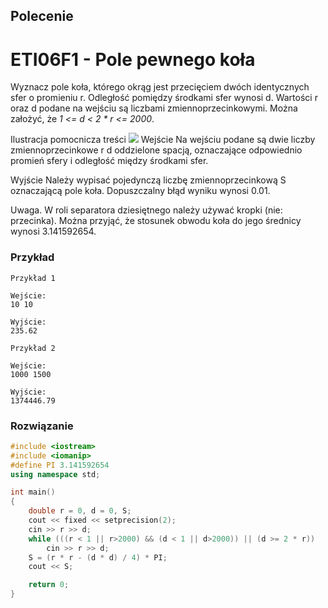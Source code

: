 ## Polecenie 
# ETI06F1 - Pole pewnego koła
Wyznacz pole koła, którego okrąg jest przecięciem dwóch identycznych sfer o promieniu r. Odległość pomiędzy środkami sfer wynosi d. Wartości r oraz d podane na wejściu są liczbami zmiennoprzecinkowymi. Można założyć, że *1 <= d < 2 * r <= 2000*.

Ilustracja pomocnicza treści
<img src="https://www.spoj.com/content/mima:ETI06F1_1.jpg" />
Wejście
Na wejściu podane są dwie liczby zmiennoprzecinkowe r d oddzielone spacją, oznaczające odpowiednio promień sfery i odległość między środkami sfer.

Wyjście
Należy wypisać pojedynczą liczbę zmiennoprzecinkową S oznaczającą pole koła. Dopuszczalny błąd wyniku wynosi 0.01.

Uwaga. W roli separatora dziesiętnego należy używać kropki (nie: przecinka). Można przyjąć, że stosunek obwodu koła do jego średnicy wynosi 3.141592654.


### Przykład
```
Przykład 1

Wejście:
10 10

Wyjście:
235.62

Przykład 2

Wejście:
1000 1500

Wyjście:
1374446.79
```

### Rozwiązanie
```cpp
#include <iostream>
#include <iomanip>
#define PI 3.141592654
using namespace std;

int main()
{
	double r = 0, d = 0, S;
	cout << fixed << setprecision(2);
	cin >> r >> d;
	while (((r < 1 || r>2000) && (d < 1 || d>2000)) || (d >= 2 * r))
		cin >> r >> d;
	S = (r * r - (d * d) / 4) * PI;
	cout << S;

	return 0;
}
```